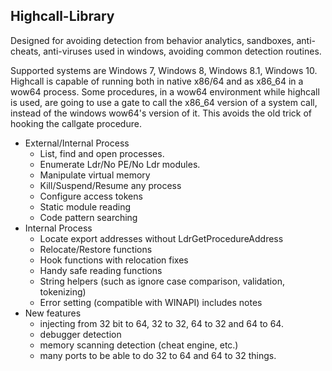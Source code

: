 ## Highcall-Library

Designed for avoiding detection from behavior analytics, sandboxes, anti-cheats, anti-viruses used in windows, avoiding common detection routines. 

Supported systems are Windows 7, Windows 8, Windows 8.1, Windows 10. Highcall is capable of running both in native x86/64 and as x86_64 in a wow64 process. Some procedures, in a wow64 environment while highcall is used, are going to use a gate to call the x86_64 version of a system call, instead of the windows wow64's version of it. This avoids the old trick of hooking the callgate procedure.

* External/Internal Process 
  * List, find and open processes.
  * Enumerate Ldr/No PE/No Ldr modules.
  * Manipulate virtual memory
  * Kill/Suspend/Resume any process
  * Configure access tokens
  * Static module reading
  * Code pattern searching
* Internal Process
  * Locate export addresses without LdrGetProcedureAddress
  * Relocate/Restore functions
  * Hook functions with relocation fixes
  * Handy safe reading functions
  * String helpers (such as ignore case comparison, validation, tokenizing)
  * Error setting (compatible with WINAPI) includes notes
* New features
  * injecting from 32 bit to 64, 32 to 32, 64 to 32 and 64 to 64.
  * debugger detection
  * memory scanning detection (cheat engine, etc.)
  * many ports to be able to do 32 to 64 and 64 to 32 things.
